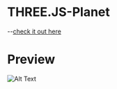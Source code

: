 # THREE.JS-Planet
--<a href="https://lucian33.github.io/THREE.JS-Planet/">check it out here</a>
# Preview
![Alt Text](https://github.com/lucian33/THREE.JS-Planet/blob/master/OfLQa3vdN0.gif)

